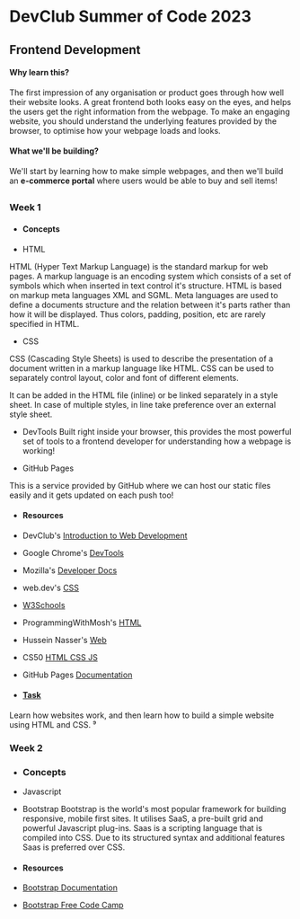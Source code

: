 # DevClub Summer of Code 2023

## Frontend Development

#### Why learn this?

The first impression of any organisation or product goes through how well their website looks. A great frontend both looks easy on the eyes, and helps the users get the right information from the webpage. To make an engaging website, you should understand the underlying features provided by the browser, to optimise how your webpage loads and looks.

#### What we'll be building?

We'll start by learning how to make simple webpages, and then we'll build an **e-commerce portal** where users would be able to buy and sell items!

##

### Week 1
- #### Concepts
- HTML

HTML (Hyper Text Markup Language) is the standard markup for web pages. A markup language is an encoding system which consists of a set of symbols which when inserted in text control it's structure. HTML is based on markup meta languages XML and SGML. Meta languages are used to define a documents structure and the relation between it's parts rather than how it will be displayed. Thus colors, padding, position, etc are rarely specified in HTML. 

- CSS

CSS (Cascading Style Sheets) is used to describe the presentation of a document written in a markup language like HTML. CSS can be used to separately control layout, color and font of different elements. 

It can be added in the HTML file (inline) or be linked separately in a style sheet. 
In case of multiple styles, in line take preference over an external style sheet. 

- DevTools
Built right inside your browser, this provides the most powerful set of tools to a frontend developer for understanding how a webpage is working!

- GitHub Pages

This is a service provided by GitHub where we can host our static files easily and it gets updated on each push too!


- #### Resources

- DevClub's [Introduction to Web Development](https://www.youtube.com/watch?v=NeA-qRb7xNo)
- Google Chrome's [DevTools](https://developer.chrome.com/docs/devtools/overview/) 
- Mozilla's [Developer Docs](https://developer.mozilla.org/en-US/docs/Learn)
- web.dev's [CSS](https://web.dev/learn/css/)
- [W3Schools](https://www.w3schools.com/)
- ProgrammingWithMosh's [HTML](https://www.youtube.com/watch?v=qz0aGYrrlhU)
- Hussein Nasser's [Web](https://www.youtube.com/watch?v=dh406O2v_1c)
- CS50 [HTML CSS JS](https://www.youtube.com/watch?v=2VauFS071pg)
- GitHub Pages [Documentation](https://docs.github.com/en/pages)

- #### [Task](week1) 
Learn how websites work, and then learn how to build a simple website using HTML and CSS.
⁹
### Week 2 
- ### Concepts 
- Javascript


- Bootstrap 
Bootstrap is the world's most popular framework for building responsive, mobile first sites. It utilises SaaS, a pre-built grid and powerful Javascript plug-ins. Saas is a scripting language that is compiled into CSS. Due to its structured syntax and additional features Saas is preferred over CSS. 

- #### Resources 
- [Bootstrap Documentation](https://getbootstrap.com/docs/4.3/getting-started/introduction/#quick-start)
- [Bootstrap Free Code Camp](https://youtube.com/watch?v=-qfEOE4vtxE&feature=share8)